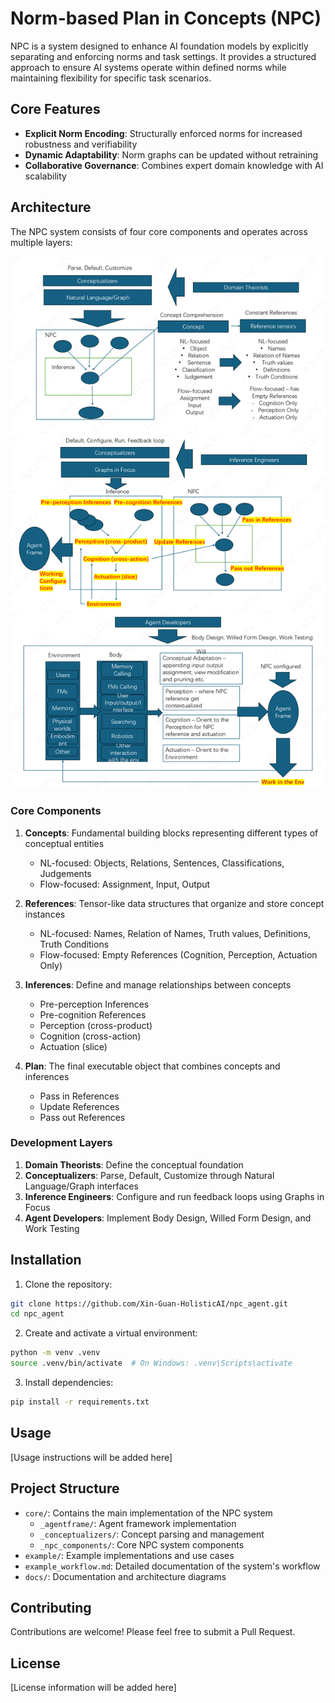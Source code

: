 # Norm-based Plan in Concepts (NPC)

NPC is a system designed to enhance AI foundation models by explicitly separating and enforcing norms and task settings. It provides a structured approach to ensure AI systems operate within defined norms while maintaining flexibility for specific task scenarios.

## Core Features

- **Explicit Norm Encoding**: Structurally enforced norms for increased robustness and verifiability
- **Dynamic Adaptability**: Norm graphs can be updated without retraining
- **Collaborative Governance**: Combines expert domain knowledge with AI scalability

## Architecture

The NPC system consists of four core components and operates across multiple layers:

![NPC Architecture](docs/images/npc_agent_architecture.png)

### Core Components

1. **Concepts**: Fundamental building blocks representing different types of conceptual entities
   - NL-focused: Objects, Relations, Sentences, Classifications, Judgements
   - Flow-focused: Assignment, Input, Output

2. **References**: Tensor-like data structures that organize and store concept instances
   - NL-focused: Names, Relation of Names, Truth values, Definitions, Truth Conditions
   - Flow-focused: Empty References (Cognition, Perception, Actuation Only)

3. **Inferences**: Define and manage relationships between concepts
   - Pre-perception Inferences
   - Pre-cognition References
   - Perception (cross-product)
   - Cognition (cross-action)
   - Actuation (slice)

4. **Plan**: The final executable object that combines concepts and inferences
   - Pass in References
   - Update References
   - Pass out References

### Development Layers

1. **Domain Theorists**: Define the conceptual foundation
2. **Conceptualizers**: Parse, Default, Customize through Natural Language/Graph interfaces
3. **Inference Engineers**: Configure and run feedback loops using Graphs in Focus
4. **Agent Developers**: Implement Body Design, Willed Form Design, and Work Testing

## Installation

1. Clone the repository:
```bash
git clone https://github.com/Xin-Guan-HolisticAI/npc_agent.git
cd npc_agent
```

2. Create and activate a virtual environment:
```bash
python -m venv .venv
source .venv/bin/activate  # On Windows: .venv\Scripts\activate
```

3. Install dependencies:
```bash
pip install -r requirements.txt
```

## Usage

[Usage instructions will be added here]

## Project Structure

- `core/`: Contains the main implementation of the NPC system
  - `_agentframe/`: Agent framework implementation
  - `_conceptualizers/`: Concept parsing and management
  - `_npc_components/`: Core NPC system components
- `example/`: Example implementations and use cases
- `example_workflow.md`: Detailed documentation of the system's workflow
- `docs/`: Documentation and architecture diagrams

## Contributing

Contributions are welcome! Please feel free to submit a Pull Request.

## License

[License information will be added here] 